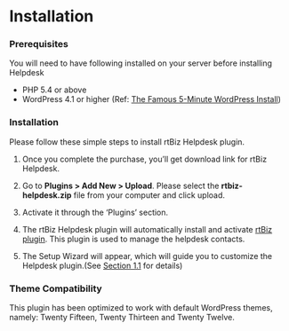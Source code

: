 # Installation

### Prerequisites

You will need to have following installed on your server before installing Helpdesk

* PHP 5.4 or above
* WordPress 4.1 or higher (Ref: [The Famous 5-Minute WordPress Install](https://codex.wordpress.org/Installing_WordPress#Famous_5-Minute_Install))


### Installation


Please follow these simple steps to install rtBiz Helpdesk plugin.

1. Once you complete the purchase, you’ll get download link for rtBiz Helpdesk.

2. Go to **Plugins > Add New > Upload**. Please select the **rtbiz-helpdesk.zip** file from your computer and click upload.

3. Activate it through the ‘Plugins’ section.

4. The rtBiz Helpdesk plugin will automatically install and activate [rtBiz plugin](https://wordpress.org/plugins/rtbiz). This plugin is used to manage the helpdesk contacts.

5. The Setup Wizard will appear, which will guide you to customize the Helpdesk plugin.(See [Section 1.1](http://docs.rtcamp.com/rtbiz/helpdesk/admin/setup.html#setup-wizard) for details)



### Theme Compatibility
This plugin has been optimized to work with default WordPress themes, namely: Twenty Fifteen, Twenty Thirteen and Twenty Twelve.


